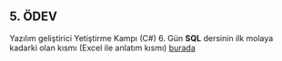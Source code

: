 ## 5. ÖDEV

Yazılım geliştirici Yetiştirme Kampı (C#) 6. Gün **SQL** dersinin ilk molaya kadarki olan kısmı (Excel ile anlatım kısmı) [burada](https://drive.google.com/drive/folders/1SMUXocwsiakdYqANQL1SNLuXeorYEp0W)